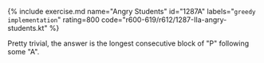 {% include exercise.md name="Angry Students" id="1287A" labels="`greedy` `implementation`" rating=800 code="r600-619/r612/1287-IIa-angry-students.kt" %}

Pretty trivial, the answer is the longest consecutive block of "P" following some "A".
